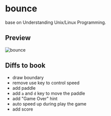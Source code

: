 # bounce
base on Understanding Unix/Linux Programming.
## Preview
![bounce](img/bounce.gif)
## Diffs to book
* draw boundary
* remove use key to control speed
* add paddle
* add `a` and `d` key to move the paddle
* add "Game Over" hint
* auto speed up during play the game
* add score
